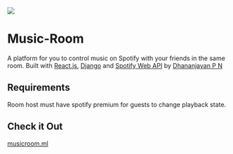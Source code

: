 <img src="https://dhananjayan.tech/assets/img/musicroom-home.png" />

# Music-Room
A platform for you to control music on Spotify with your friends in the same room. Built with [React.js](https://reactjs.org), [Django](https://www.djangoproject.com/) and [Spotify Web API](https://developer.spotify.com/documentation/web-api/) by [Dhananjayan P N](https://dhananjayan.tech)

## Requirements
Room host must have spotify premium for guests to change playback state.

## Check it Out
[musicroom.ml](https://musicroom.ml)
